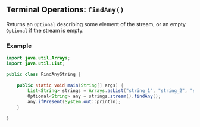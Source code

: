 ## Terminal Operations: `findAny()`

Returns an `Optional` describing some element of the stream, or an empty `Optional` if the stream is empty.

### Example

```java
import java.util.Arrays;
import java.util.List;

public class FindAnyString {
    
    public static void main(String[] args) {
        List<String> strings = Arrays.asList("string_1", "string_2", "string_3");
        Optional<String> any = strings.stream().findAny();
        any.ifPresent(System.out::println);
    }
    
}
```

